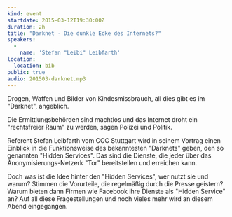 ```yaml
---
kind: event
startdate: 2015-03-12T19:30:00Z
duration: 2h
title: "Darknet - Die dunkle Ecke des Internets?"
speakers:
  -
    name: 'Stefan "Leibi" Leibfarth'
location:
  location: bib
public: true
audio: 201503-darknet.mp3
---
```

Drogen, Waffen und Bilder von Kindesmissbrauch, all dies gibt es im "Darknet", angeblich.

Die Ermittlungsbehörden sind machtlos und das Internet droht ein "rechtsfreier Raum" zu werden, sagen Polizei und Politik.

Referent Stefan Leibfarth vom CCC Stuttgart wird in seinem Vortrag einen Einblick in die Funktionsweise des bekanntesten "Darknets" geben, den so genannten "Hidden Services". Das sind die Dienste, die jeder über das Anonymisierungs-Netzerk "Tor" bereitstellen und erreichen kann.

Doch was ist die Idee hinter den "Hidden Services", wer nutzt sie und warum?
Stimmen die Vorurteile, die regelmäßig durch die Presse geistern? 
Warum bieten dann Firmen wie Facebook ihre Dienste als "Hidden Service" an?
Auf all diese Fragestellungen und noch vieles mehr wird an diesem Abend eingegangen.
